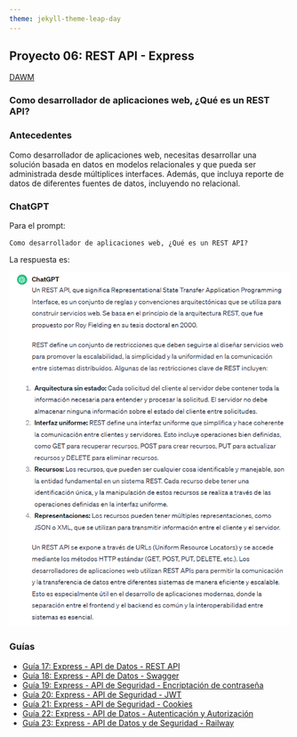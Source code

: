 ```yaml
---
theme: jekyll-theme-leap-day
---
```


## Proyecto 06: REST API - Express

[DAWM](/DAWM/)

### Como desarrollador de aplicaciones web, ¿Qué es un REST API?

### Antecedentes

Como desarrollador de aplicaciones web, necesitas desarrollar una solución basada en datos en modelos relacionales y que pueda ser administrada desde múltiplices interfaces. Además, que incluya reporte de datos de diferentes fuentes de datos, incluyendo no relacional.

### ChatGPT

Para el prompt: 

```
Como desarrollador de aplicaciones web, ¿Qué es un REST API? 
```
La respuesta es:

![respuesta](archivos/proyecto06-pregunta.png)

### Guías

* [Guía 17: Express - API de Datos - REST API](/DAWM/guias/2023/guia17)
* [Guía 18: Express - API de Datos - Swagger](/DAWM/guias/2023/guia18)
* [Guía 19: Express - API de Seguridad - Encriptación de contraseña](/DAWM/guias/2023/guia19)
* [Guía 20: Express - API de Seguridad - JWT](/DAWM/guias/2023/guia20)
* [Guía 21: Express - API de Seguridad - Cookies](/DAWM/guias/2023/guia21)
* [Guía 22: Express - API de Datos - Autenticación y Autorización](/DAWM/guias/2023/guia22)
* [Guía 23: Express - API de Datos y de Seguridad - Railway](/DAWM/guias/2023/guia23)